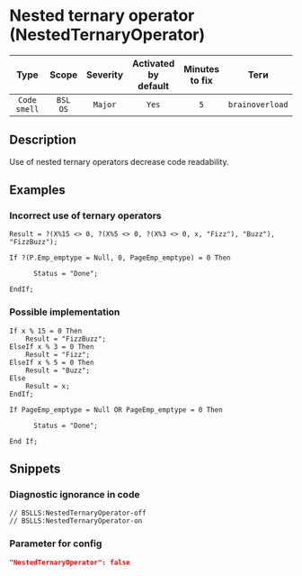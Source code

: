 # Nested ternary operator (NestedTernaryOperator)

|     Type     |        Scope        | Severity | Activated<br>by default | Minutes<br>to fix |      Теги       |
|:------------:|:-------------------:|:--------:|:-----------------------------:|:-----------------------:|:---------------:|
| `Code smell` | `BSL`<br>`OS` | `Major`  |             `Yes`             |           `5`           | `brainoverload` |

<!-- Блоки выше заполняются автоматически, не трогать -->
## Description

Use of nested ternary operators decrease code readability.

## Examples

### Incorrect use of ternary operators

```bsl
Result = ?(X%15 <> 0, ?(X%5 <> 0, ?(X%3 <> 0, x, "Fizz"), "Buzz"), "FizzBuzz"); 
```

```bsl
If ?(P.Emp_emptype = Null, 0, PageEmp_emptype) = 0 Then

      Status = "Done";

EndIf;
```

### Possible implementation

```bsl
If x % 15 = 0 Then
    Result = "FizzBuzz";
ElseIf x % 3 = 0 Then
    Result = "Fizz";
ElseIf x % 5 = 0 Then
    Result = "Buzz";
Else
    Result = x;
EndIf;
```

```bsl
If PageEmp_emptype = Null OR PageEmp_emptype = 0 Then

      Status = "Done";

End If;
```

## Snippets

<!-- Блоки ниже заполняются автоматически, не трогать -->
### Diagnostic ignorance in code

```bsl
// BSLLS:NestedTernaryOperator-off
// BSLLS:NestedTernaryOperator-on
```

### Parameter for config

```json
"NestedTernaryOperator": false
```
